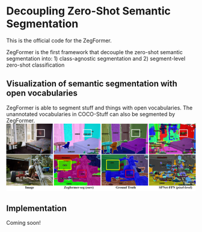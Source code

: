
# Decoupling Zero-Shot Semantic Segmentation
This is the official code for the ZegFormer.

ZegFormer is the first framework that decouple the zero-shot semantic segmentation into: 1) class-agnostic segmentation and 2) segment-level zero-shot classification

[comment]: <> (![fig1]&#40;figures/fig1.png&#41;)
## Visualization of semantic segmentation with open vocabularies
ZegFormer is able to segment stuff and things with open vocabularies.
The unannotated vocabularies in COCO-Stuff can also be segmented by ZegFormer.
![visualization](figures/adeinferenceCOCO.png)

## Implementation
Coming soon!